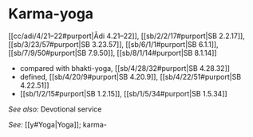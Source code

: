# Karma-yoga

[[cc/adi/4/21–22#purport|Ādi 4.21–22]], [[sb/2/2/17#purport|SB 2.2.17]], [[sb/3/23/57#purport|SB 3.23.57]], [[sb/6/1/1#purport|SB 6.1.1]], [[sb/7/9/50#purport|SB 7.9.50]], [[sb/8/1/14#purport|SB 8.1.14]]

* compared with bhakti-yoga, [[sb/4/28/32#purport|SB 4.28.32]]
* defined, [[sb/4/20/9#purport|SB 4.20.9]], [[sb/4/22/51#purport|SB 4.22.51]]
*  [[sb/1/2/15#purport|SB 1.2.15]], [[sb/1/5/34#purport|SB 1.5.34]]

*See also:* Devotional service

*See:* [[y#Yoga|Yoga]]; karma-
